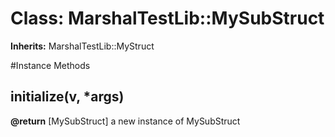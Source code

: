 # Class: MarshalTestLib::MySubStruct
**Inherits:** MarshalTestLib::MyStruct
    




#Instance Methods
## initialize(v, *args) [](#method-i-initialize)

**@return** [MySubStruct] a new instance of MySubStruct

